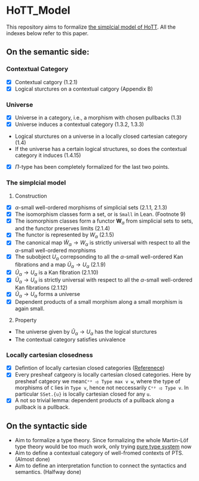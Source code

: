 # HoTT_Model

This repository aims to formalize [the simplcial model of HoTT](https://arxiv.org/abs/1211.2851). All the indexes below refer to this paper.

## On the semantic side:

### Contextual Category
- [x] Contextual catgory (1.2.1)
- [x] Logical sturctures on a contextual catgory (Appendix B)

### Universe
- [x] Universe in a category, i.e., a morphism with chosen pullbacks (1.3)
- [x] Universe induces a contextual category (1.3.2, 1.3.3)
- Logical sturctures on a universe in a locally closed cartesian category (1.4)
- If the universe has a certain logical structures, so does the contextual category it induces (1.4.15)
- [x] $\Pi$-type has been completely formalized for the last two points.

### The simplcial model
1. Construction
- [x] $\alpha$-small well-ordered morphisms of simplicial sets (2.1.1, 2.1.3)
- [x] The isomorphism classes form a set, or is `Small` in Lean. (Footnote 9)
- [x] The isomorphism classes form a functor $\mathbf W_{\alpha}$ from simplicial sets to sets, and the functor preserves limits (2.1.4)
- [x] The functor is represented by $W_\alpha$ (2.1.5)
- [x] The canonical map $\tilde W_\alpha \to W_\alpha$ is strictly universal with respect to all the $\alpha$-small well-ordered morphisms
- [x] The subobject $U_\alpha$ correpsonding to all the $\alpha$-small well-ordered Kan fibrations and a map $\tilde U_\alpha \to U_\alpha$ (2.1.9)
- [x] $\tilde U_\alpha \to U_\alpha$ is a Kan fibration (2.1.10)
- [x] $\tilde U_\alpha \to U_\alpha$ is strictly universal with respect to all the $\alpha$-small well-ordered Kan fibrations (2.1.12)
- [x] $\tilde U_\alpha \to U_\alpha$ forms a universe
- [x] Dependent products of a small morphism along a small morphism is again small.

2. Property
- The universe given by $\tilde U_\alpha \to U_\alpha$ has the logical sturctures
- The contextual category satisfies univalence

### Locally cartesian closedness
- [x] Defintion of locally cartesian closed categories ([Referenece](https://github.com/sinhp/Poly))
- [x] Every presheaf catgeory is locally cartesian closed categories. Here by presheaf catgeory we mean`Cᵒᵖ ⥤ Type max v w`, where the type of morphisms of `C` lies in `Type v`, hence not neccessarily `Cᵒᵖ ⥤ Type v`. In particular `SSet.{u}` is locally cartesian closed for any `u`.
- [x] A not so trivial lemma: dependent products of a pullback along a pullback is a pullback.

## On the syntactic side
- Aim to formalize a type theory. Since formalizing the whole Martin-Löf type theory would be too much work, only
	trying [pure type system](https://ncatlab.org/nlab/show/pure+type+system) now
- Aim to define a contextual category of well-fromed contexts of PTS. (Almost done)
- Aim to define an interpretation function to connect the syntactics and semantics. (Halfway done)
